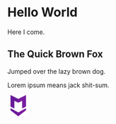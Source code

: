 Hello World
===========

Here I come.

The Quick Brown Fox
-------------------

Jumped over the lazy brown dog.

Lorem ipsum means jack shit-sum.

![alt text](https://github.com/adam-p/markdown-here/raw/master/src/common/images/icon48.png "Logo Title Text 1")
